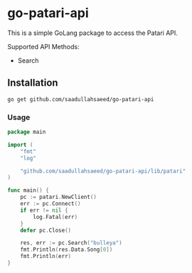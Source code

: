 # go-patari-api
This is a simple GoLang package to access the Patari API.

Supported API Methods:
* Search

## Installation
```go get github.com/saadullahsaeed/go-patari-api```

### Usage

```go
package main

import (
	"fmt"
	"log"

	"github.com/saadullahsaeed/go-patari-api/lib/patari"
)

func main() {
	pc := patari.NewClient()
	err := pc.Connect()
	if err != nil {
		log.Fatal(err)
	}
	defer pc.Close()

	res, err := pc.Search("bulleya")
	fmt.Println(res.Data.Song[0])
	fmt.Println(err)
}

```




